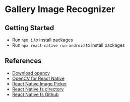 # Gallery Image Recognizer

## Getting Started

- Run `npm i` to install packages
- Run `npx react-native run-android` to install packages

## References

- [Download opencv](https://sourceforge.net/projects/opencvlibrary/files/)
- [OpenCV for React Native](https://medium.com/hackernoon/how-to-use-opencv-in-react-native-for-image-processing-db997e73678c)
- [React Native Image Picker](https://github.com/react-native-image-picker/react-native-image-picker)
- [React Native fs directory](https://dev-yakuza.posstree.com/en/react-native/react-native-fs/#directory)
- [React Native fs Github](https://github.com/itinance/react-native-fs#usage-android)
